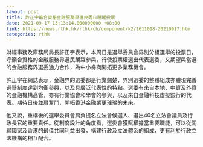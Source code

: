 ```yaml
---
layout: post
title: 許正宇籲合資格金融服務界選民周日踴躍投票
date: 2021-09-17 13:13:14.000000000 +08:00
link: https://news.rthk.hk/rthk/ch/component/k2/1611018-20210917.htm
categories: rthk
---
```


財經事務及庫務局局長許正宇表示，本周日是選舉委員會界別分組選舉的投票日，呼籲合資格的金融服務界選民踴躍參與，行使投票權選出代表選委，又期望與當選的金融服務界選委通力合作，為中小券商開拓更多業務機會。

許正宇在網誌表示，金融界的選委都是行業翹楚，界別選委的整體組成亦體現完善選舉制度達到均衡參與，以及具廣泛代表性的特點。選委有來自本地、中資及外資的金融機構高管，亦有行業協會和學會的參與，以及來自金融科技虛擬銀行的代表。期待日後並肩奮鬥，開拓香港金融業更璀璨的未來。

他又說，重構後的選舉委員會肩負提名立法會候選人、選出40名立法會議員及行政長官的重要責任。從制度設計的角度看，選委會獲賦權擔當重要職能，可以從關顧國家及香港的最佳共同利益出發，構建行政及立法體系的組成，更有利於行政立法機構的相互配合。
